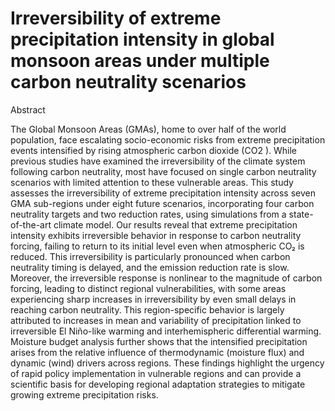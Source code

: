 # Irreversibility of extreme precipitation intensity in global monsoon areas under multiple carbon neutrality scenarios

Abstract

The Global Monsoon Areas (GMAs), home to over half of the world population, face
escalating socio-economic risks from extreme precipitation events intensified by rising
atmospheric carbon dioxide (CO2 ). While previous studies have examined the irreversibility
of the climate system following carbon neutrality, most have focused on single carbon
neutrality scenarios with limited attention to these vulnerable areas. This study assesses the
irreversibility of extreme precipitation intensity across seven GMA sub-regions under eight
future scenarios, incorporating four carbon neutrality targets and two reduction rates, using
simulations from a state-of-the-art climate model. Our results reveal that extreme
precipitation intensity exhibits irreversible behavior in response to carbon neutrality forcing,
failing to return to its initial level even when atmospheric CO₂ is reduced. This
irreversibility is particularly pronounced when carbon neutrality timing is delayed, and the
emission reduction rate is slow. Moreover, the irreversible response is nonlinear to the
magnitude of carbon forcing, leading to distinct regional vulnerabilities, with some areas
experiencing sharp increases in irreversibility by even small delays in reaching carbon
neutrality. This region-specific behavior is largely attributed to increases in mean and
variability of precipitation linked to irreversible El Niño-like warming and interhemispheric
differential warming. Moisture budget analysis further shows that the intensified precipitation
arises from the relative influence of thermodynamic (moisture flux) and dynamic (wind)
drivers across regions. These findings highlight the urgency of rapid policy implementation
in vulnerable regions and can provide a scientific basis for developing regional adaptation
strategies to mitigate growing extreme precipitation risks.
